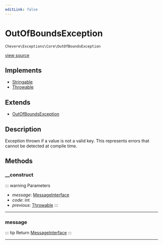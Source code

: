 ```yaml
---
editLink: false
---
```


# OutOfBoundsException

`Chevere\Exceptions\Core\OutOfBoundsException`

[view source](https://github.com/chevere/chevere/blob/main/src/Chevere/Exceptions/Core/OutOfBoundsException.php)

## Implements

- [Stringable](https://www.php.net/manual/class.stringable)
- [Throwable](https://www.php.net/manual/class.throwable)

## Extends

- [OutOfBoundsException](https://www.php.net/manual/class.outofboundsexception)

## Description

Exception thrown if a value is not a valid key. This represents errors that cannot be detected at compile time.

## Methods

### __construct

::: warning Parameters
- *message*: [MessageInterface](../../Interfaces/Message/MessageInterface.md)
- *code*: int
- *previous*: [Throwable](https://www.php.net/manual/class.throwable)
:::

---

### message

::: tip Return
[MessageInterface](../../Interfaces/Message/MessageInterface.md)
:::

---
